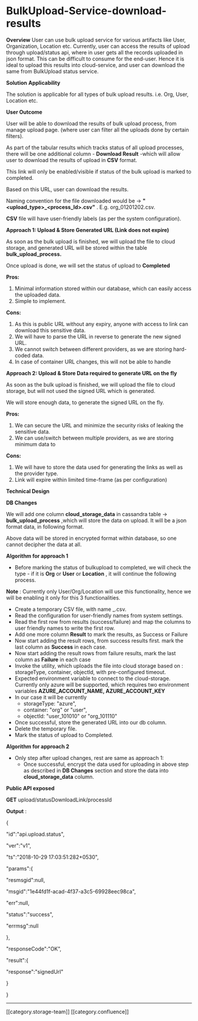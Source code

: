 # BulkUpload-Service-download-results

**Overview** User can use bulk upload service for various artifacts like User, Organization, Location etc. Currently, user can access the results of upload through upload/status api, where in user gets all the records uploaded in json format. This can be difficult to consume for the end-user. Hence it is ideal to upload this results into cloud-service, and user can download the same from BulkUpload status service.

**Solution** **Applicability**

The solution is applicable for all types of bulk upload results. i.e. Org, User, Location etc.

**User Outcome**

User will be able to download the results of bulk upload process, from manage upload page. (where user can filter all the uploads done by certain filters).

As part of the tabular results which tracks status of all upload processes, there will be one additional column - **Download Result** -which will allow user to download the results of upload in **CSV** format.

This link will only be enabled/visible if status of the bulk upload is marked to completed.

Based on this URL, user can download the results.

Naming convention for the file downloaded would be → **"\<upload\_type>\_\<process\_Id>.csv"** . E.g. org\_01201202.csv.

**CSV** file will have user-friendly labels (as per the system configuration).

**Approach 1: Upload & Store Generated URL (Link does not expire)**

As soon as the bulk upload is finished, we will upload the file to cloud storage, and generated URL will be stored within the table **bulk\_upload\_process.**

Once upload is done, we will set the status of upload to **Completed**

**Pros:**

1. Minimal information stored within our database, which can easily access the uploaded data.
2. Simple to implement.

**Cons:**

1. As this is public URL without any expiry, anyone with access to link can download this sensitive data.
2. We will have to parse the URL in reverse to generate the new signed URL.
3. We cannot switch between different providers, as we are storing hard-coded data.
4. In case of container URL changes, this will not be able to handle

**Approach 2: Upload & Store Data required to generate URL on the fly**

As soon as the bulk upload is finished, we will upload the file to cloud storage, but will not used the signed URL which is generated.

We will store enough data, to generate the signed URL on the fly.

**Pros:**

1. We can secure the URL and minimize the security risks of leaking the sensitive data.
2. We can use/switch between multiple providers, as we are storing minimum data to

**Cons:**

1. We will have to store the data used for generating the links as well as the provider type.
2. Link will expire within limited time-frame (as per configuration)

**Technical Design**

**DB Changes**

We will add one column **cloud\_storage\_data** in cassandra table → **bulk\_upload\_process** ,which will store the data on upload. It will be a json format data, in following format.

Above data will be stored in encrypted format within database, so one cannot decipher the data at all.

**Algorithm for approach 1**

* Before marking the status of bulkupload to completed, we will check the type - if it is **Org** or **User** or **Location** , it will continue the following process.

&#x20;      **Note** : Currently only User/Org/Location will use this functionality, hence we will be enabling it only for this 3 functionalities.

* Create a temporary CSV file, with name \_.csv.
* Read the configuration for user-friendly names from system settings.
* Read the first row from results (success/failure) and map the columns to user friendly names to write the first row.
* Add one more column **Result** to mark the results, as Success or Failure
* Now start adding the result rows, from success results first. mark the last column as **Success** in each case.
* Now start adding the result rows from failure results, mark the last column as **Failure** in each case
* Invoke the utility, which uploads the file into cloud storage based on : storageType, container, objectId, with pre-configured timeout.
* Expected environment variable to connect to the cloud-storage. Currently only azure will be supported, which requires two environment variables **AZURE\_ACCOUNT\_NAME, AZURE\_ACCOUNT\_KEY**
* In our case it will be currently&#x20;
  * storageType: "azure",
  * container: "org" or "user",
  * objectId: "user\_101010" or "org\_101110"
* Once successful, store the generated URL into our db column.
* Delete the temporary file.
* Mark the status of upload to Completed.

**Algorithm for approach 2**

* Only step after upload changes, rest are same as approach 1:
  * Once successful, encrypt the data used for uploading in above step as described in **DB Changes** section and store the data into **cloud\_storage\_data** column.

**Public API exposed**

**GET** upload/statusDownloadLink/processId

**Output** :

{

&#x20;"id":"api.upload.status",

"ver":"v1",

"ts":"2018-10-29 17:03:51:282+0530",

"params":{

"resmsgid":null,

"msgid":"1e44fd1f-acad-4f37-a3c5-69928eec98ca",

"err":null,

"status":"success",

"errmsg":null

},

"responseCode":"OK",

"result":{

"response":"signedUrl"

}

}

***

\[\[category.storage-team]] \[\[category.confluence]]
